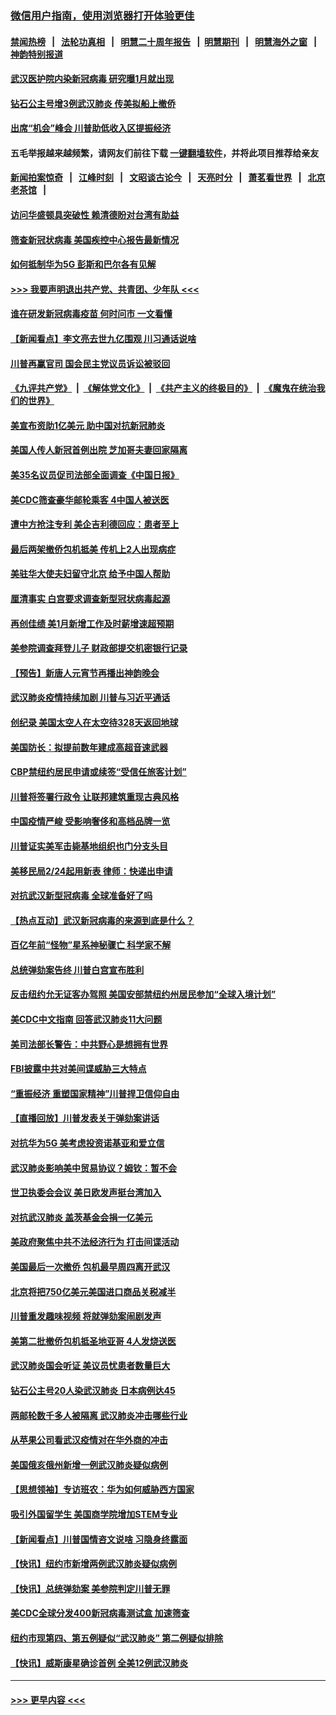 ### [微信用户指南，使用浏览器打开体验更佳](https://github.com/gfw-breaker/banned-news1/blob/master/indexes/wechat-guide.md?t=0)
#### [禁闻热榜](热点新闻.md?t=0)  &nbsp;&nbsp;|&nbsp;&nbsp; [法轮功真相](https://github.com/gfw-breaker/truth/blob/master/README.md?t=0) &nbsp;&nbsp;|&nbsp;&nbsp; [明慧二十周年报告](https://github.com/gfw-breaker/mh-reports/blob/master/README.md?t=0) &nbsp;&nbsp;|&nbsp;&nbsp;[明慧期刊](https://github.com/gfw-breaker/mh-qikan) &nbsp;&nbsp;|&nbsp;&nbsp; [明慧海外之窗](https://github.com/gfw-breaker/mh-news/blob/master/README.md?t=0) &nbsp;&nbsp;|&nbsp;&nbsp; [神韵特别报道](https://github.com/gfw-breaker/mh-news/blob/master/shenyun.md?t=0)
#### [武汉医护院内染新冠病毒 研究曝1月就出现](../pages/nsc412/n11852928.md?t=02081711) 
#### [钻石公主号增3例武汉肺炎 传美拟船上撤侨](../pages/nsc412/n11853240.md?t=02081711) 
#### [出席“机会”峰会 川普助低收入区提振经济](../pages/nsc412/n11853232.md?t=02081711) 
#### 五毛举报越来越频繁，请网友们前往下载 [一键翻墙软件](https://github.com/gfw-breaker/ssr-accounts)，并将此项目推荐给亲友
#### [新闻拍案惊奇](https://github.com/gfw-breaker/banned-news1/blob/master/pages/link4.md) &nbsp;&nbsp;|&nbsp;&nbsp; [江峰时刻](https://github.com/gfw-breaker/banned-news1/blob/master/pages/link4.md) &nbsp;&nbsp;|&nbsp;&nbsp; [文昭谈古论今](https://github.com/gfw-breaker/banned-news1/blob/master/pages/link4.md) &nbsp;&nbsp;|&nbsp;&nbsp; [天亮时分](https://github.com/gfw-breaker/banned-news1/blob/master/pages/link4.md) &nbsp;&nbsp;|&nbsp;&nbsp; [萧茗看世界](https://github.com/gfw-breaker/banned-news1/blob/master/pages/link4.md) &nbsp;&nbsp;|&nbsp;&nbsp; [北京老茶馆](https://github.com/gfw-breaker/banned-news1/blob/master/pages/link4.md) &nbsp;&nbsp;|&nbsp;&nbsp; 
#### [访问华盛顿具突破性 赖清德盼对台湾有助益](../pages/nsc412/n11853129.md?t=02081711) 
#### [筛查新冠状病毒 美国疾控中心报告最新情况](../pages/nsc412/n11853070.md?t=02081711) 
#### [如何抵制华为5G 彭斯和巴尔各有见解](../pages/nsc412/n11852535.md?t=02081711) 
#### [>>> 我要声明退出共产党、共青团、少年队 <<<](https://github.com/begood0513/goodnews/blob/master/quit/letter.md) 
#### [谁在研发新冠病毒疫苗 何时问市 一文看懂](../pages/nsc412/n11852840.md?t=02081711) 
#### [【新闻看点】李文亮去世九亿围观 川习通话说啥](../pages/nsc412/n11852360.md?t=02081711) 
#### [川普再赢官司 国会民主党议员诉讼被驳回](../pages/nsc412/n11852287.md?t=02081711) 
#### [《九评共产党》](https://github.com/begood0513/9ping.md/blob/master/README.md) &nbsp;|&nbsp; [《解体党文化》](../../../../jtdwh.md/blob/master/README.md)  &nbsp;|&nbsp; [《共产主义的终极目的》](../../../../gczydzjmd.md/blob/master/README.md) &nbsp;|&nbsp; [《魔鬼在统治我们的世界》](../../../../mgztzwmdsj.md/blob/master/README.md) 
#### [美宣布资助1亿美元 助中国对抗新冠肺炎](../pages/nsc412/n11852531.md?t=02081711) 
#### [美国人传人新冠首例出院 芝加哥夫妻回家隔离](../pages/nsc412/n11852452.md?t=02081711) 
#### [美35名议员促司法部全面调查《中国日报》](../pages/nsc412/n11852435.md?t=02081711) 
#### [美CDC筛查豪华邮轮乘客 4中国人被送医](../pages/nsc412/n11852085.md?t=02081711) 
#### [遭中方抢注专利 美企吉利德回应：患者至上](../pages/nsc412/n11852037.md?t=02081711) 
#### [最后两架撤侨包机抵美 传机上2人出现病症](../pages/nsc412/n11852173.md?t=02081711) 
#### [美驻华大使夫妇留守北京 给予中国人帮助](../pages/nsc412/n11852165.md?t=02081711) 
#### [厘清事实 白宫要求调查新型冠状病毒起源](../pages/nsc412/n11852106.md?t=02081711) 
#### [再创佳绩 美1月新增工作及时薪增速超预期](../pages/nsc412/n11852174.md?t=02081711) 
#### [美参院调查拜登儿子 财政部提交机密银行记录](../pages/nsc412/n11851808.md?t=02081711) 
#### [【预告】新唐人元宵节再播出神韵晚会](../pages/nsc412/n11843192.md?t=02081711) 
#### [武汉肺炎疫情持续加剧 川普与习近平通话](../pages/nsc412/n11851613.md?t=02081711) 
#### [创纪录 美国太空人在太空待328天返回地球](../pages/nsc412/n11851266.md?t=02081711) 
#### [美国防长：拟提前数年建成高超音速武器](../pages/nsc412/n11850959.md?t=02081711) 
#### [CBP禁纽约居民申请或续签“受信任旅客计划”](../pages/nsc412/n11850857.md?t=02081711) 
#### [川普将签署行政令 让联邦建筑重现古典风格](../pages/nsc412/n11850654.md?t=02081711) 
#### [中国疫情严峻 受影响奢侈和高档品牌一览](../pages/nsc412/n11850319.md?t=02081711) 
#### [川普证实美军击毙基地组织也门分支头目](../pages/nsc412/n11850383.md?t=02081711) 
#### [美移民局2/24起用新表 律师：快递出申请](../pages/nsc412/n11848220.md?t=02081711) 
#### [对抗武汉新型冠病毒 全球准备好了吗](../pages/nsc412/n11850142.md?t=02081711) 
#### [【热点互动】武汉新冠病毒的来源到底是什么？](../pages/nsc412/n11849749.md?t=02081711) 
#### [百亿年前“怪物”星系神秘骤亡 科学家不解](../pages/nsc412/n11849863.md?t=02081711) 
#### [总统弹劾案告终 川普白宫宣布胜利](../pages/nsc412/n11849985.md?t=02081711) 
#### [反击纽约允无证客办驾照  美国安部禁纽约州居民参加“全球入境计划”](../pages/nsc412/n11849828.md?t=02081711) 
#### [美CDC中文指南 回答武汉肺炎11大问题](../pages/nsc412/n11849703.md?t=02081711) 
#### [美司法部长警告：中共野心是想拥有世界](../pages/nsc412/n11849769.md?t=02081711) 
#### [FBI披露中共对美间谍威胁三大特点](../pages/nsc412/n11849700.md?t=02081711) 
#### [“重振经济 重塑国家精神”川普捍卫信仰自由](../pages/nsc412/n11849641.md?t=02081711) 
#### [【直播回放】川普发表关于弹劾案讲话](../pages/nsc412/n11849472.md?t=02081711) 
#### [对抗华为5G 美考虑投资诺基亚和爱立信](../pages/nsc412/n11849510.md?t=02081711) 
#### [武汉肺炎影响美中贸易协议？姆钦：暂不会](../pages/nsc412/n11849497.md?t=02081711) 
#### [世卫执委会会议 美日欧发声挺台湾加入](../pages/nsc412/n11849433.md?t=02081711) 
#### [对抗武汉肺炎 盖茨基金会捐一亿美元](../pages/nsc412/n11848953.md?t=02081711) 
#### [美政府聚焦中共不法经济行为 打击间谍活动](../pages/nsc412/n11849322.md?t=02081711) 
#### [美国最后一次撤侨 包机最早周四离开武汉](../pages/nsc412/n11849395.md?t=02081711) 
#### [北京将把750亿美元美国进口商品关税减半](../pages/nsc412/n11848896.md?t=02081711) 
#### [川普重发趣味视频 将就弹劾案闹剧发声](../pages/nsc412/n11848715.md?t=02081711) 
#### [美第二批撤侨包机抵圣地亚哥 4人发烧送医](../pages/nsc412/n11847923.md?t=02081711) 
#### [武汉肺炎国会听证 美议员忧患者数量巨大](../pages/nsc412/n11844851.md?t=02081711) 
#### [钻石公主号20人染武汉肺炎 日本病例达45](../pages/nsc412/n11847823.md?t=02081711) 
#### [两邮轮数千多人被隔离 武汉肺炎冲击哪些行业](../pages/nsc412/n11847456.md?t=02081711) 
#### [从苹果公司看武汉疫情对在华外商的冲击](../pages/nsc412/n11847586.md?t=02081711) 
#### [美国俄亥俄州新增一例武汉肺炎疑似病例](../pages/nsc412/n11847714.md?t=02081711) 
#### [【思想领袖】专访班农：华为如何威胁西方国家](../pages/nsc412/n11847306.md?t=02081711) 
#### [吸引外国留学生 美国商学院增加STEM专业](../pages/nsc412/n11847417.md?t=02081711) 
#### [【新闻看点】川普国情咨文说啥 习隐身终露面](../pages/nsc412/n11847016.md?t=02081711) 
#### [【快讯】纽约市新增两例武汉肺炎疑似病例](../pages/nsc412/n11847250.md?t=02081711) 
#### [【快讯】总统弹劾案 美参院判定川普无罪](../pages/nsc412/n11847316.md?t=02081711) 
#### [美CDC全球分发400新冠病毒测试盒 加速筛查](../pages/nsc412/n11847260.md?t=02081711) 
#### [纽约市现第四、第五例疑似“武汉肺炎”   第二例疑似排除](../pages/nsc412/n11847332.md?t=02081711) 
#### [【快讯】威斯康星确诊首例 全美12例武汉肺炎](../pages/nsc412/n11847162.md?t=02081711) 

----
#### [ >>> 更早内容 <<< ](../indexes/nsc412-earlier.md)
